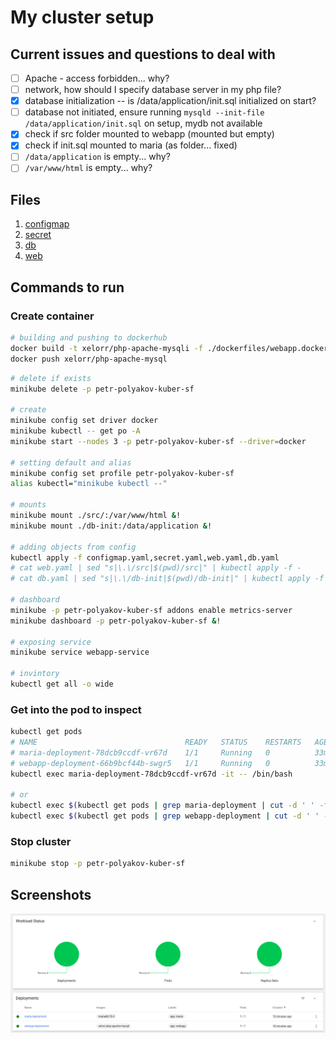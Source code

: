 # My cluster setup

## Current issues and questions to deal with

- [ ] Apache - access forbidden... why?
- [ ] network, how should I specify database server in my php file?
- [x] database initialization -- is /data/application/init.sql initialized on start?
- [ ] database not initiated, ensure running `mysqld --init-file /data/application/init.sql` on setup, mydb not available
- [x] check if src folder mounted to webapp (mounted but empty)
- [x] check if init.sql mounted to maria (as folder... fixed)
- [ ] `/data/application` is empty... why?
- [ ] `/var/www/html` is empty... why?

## Files

1. [configmap](./configmap.yaml)
2. [secret](./secret.yaml)
3. [db](./db.yaml)
4. [web](./web.yaml)

## Commands to run

### Create container

```bash
# building and pushing to dockerhub
docker build -t xelorr/php-apache-mysqli -f ./dockerfiles/webapp.docker .
docker push xelorr/php-apache-mysql
```

```bash
# delete if exists
minikube delete -p petr-polyakov-kuber-sf

# create
minikube config set driver docker
minikube kubectl -- get po -A
minikube start --nodes 3 -p petr-polyakov-kuber-sf --driver=docker

# setting default and alias
minikube config set profile petr-polyakov-kuber-sf
alias kubectl="minikube kubectl --"

# mounts
minikube mount ./src/:/var/www/html &!
minikube mount ./db-init:/data/application &!

# adding objects from config
kubectl apply -f configmap.yaml,secret.yaml,web.yaml,db.yaml
# cat web.yaml | sed "s|\.\/src|$(pwd)/src|" | kubectl apply -f -
# cat db.yaml | sed "s|\.\/db-init|$(pwd)/db-init|" | kubectl apply -f -

# dashboard
minikube -p petr-polyakov-kuber-sf addons enable metrics-server
minikube dashboard -p petr-polyakov-kuber-sf &!

# exposing service
minikube service webapp-service

# invintory
kubectl get all -o wide
```

### Get into the pod to inspect

```bash
kubectl get pods
# NAME                                 READY   STATUS    RESTARTS   AGE
# maria-deployment-78dcb9ccdf-vr67d    1/1     Running   0          33m
# webapp-deployment-66b9bcf44b-swgr5   1/1     Running   0          33m
kubectl exec maria-deployment-78dcb9ccdf-vr67d -it -- /bin/bash

# or
kubectl exec $(kubectl get pods | grep maria-deployment | cut -d ' ' -f1) -it -- /bin/bash
kubectl exec $(kubectl get pods | grep webapp-deployment | cut -d ' ' -f1) -it -- /bin/bash
```

### Stop cluster

```bash
minikube stop -p petr-polyakov-kuber-sf
```

## Screenshots

![](./dashboard.png)
